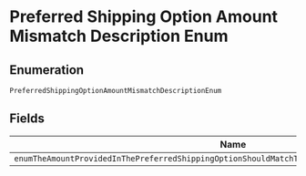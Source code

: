 
# Preferred Shipping Option Amount Mismatch Description Enum

## Enumeration

`PreferredShippingOptionAmountMismatchDescriptionEnum`

## Fields

| Name |
|  --- |
| `enumTheAmountProvidedInThePreferredShippingOptionShouldMatchTheAmountProvidedInAmountBreakdown` |

